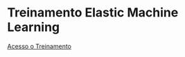 # Treinamento Elastic Machine Learning

[Acesso o Treinamento](https://github.com/tornis/elastic-machine-learning/wiki) 
